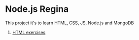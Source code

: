 # Node.js Regina

This project it's to learn HTML, CSS, JS, Node.js and MongoDB

1. [HTML exercises](html)

